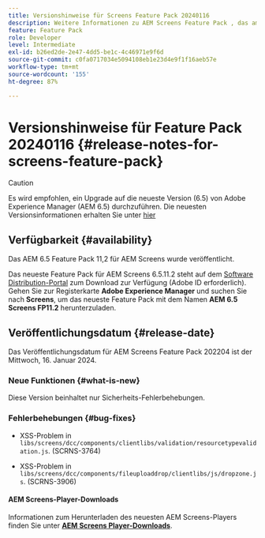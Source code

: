 ```yaml
---
title: Versionshinweise für Screens Feature Pack 20240116
description: Weitere Informationen zu AEM Screens Feature Pack , das am 16. Januar 2024 veröffentlicht wurde.
feature: Feature Pack
role: Developer
level: Intermediate
exl-id: b26ed2de-2e47-4dd5-be1c-4c46971e9f6d
source-git-commit: c0fa0717034e5094108eb1e23d4e9f1f16aeb57e
workflow-type: tm+mt
source-wordcount: '155'
ht-degree: 87%

---
```


# Versionshinweise für Feature Pack 20240116 {#release-notes-for-screens-feature-pack}

>[!CAUTION]
>Es wird empfohlen, ein Upgrade auf die neueste Version (6.5) von Adobe Experience Manager (AEM 6.5) durchzuführen. Die neuesten Versionsinformationen erhalten Sie unter [hier](https://experienceleague.adobe.com/de/docs/experience-manager-65/content/release-notes/release-notes)

## Verfügbarkeit {#availability}

Das AEM 6.5 Feature Pack 11,2 für AEM Screens wurde veröffentlicht.

Das neueste Feature Pack für AEM Screens 6.5.11.2 steht auf dem [Software Distribution-Portal](https://experience.adobe.com/#/downloads/content/software-distribution/en/aem.html) zum Download zur Verfügung (Adobe ID erforderlich). Gehen Sie zur Registerkarte **Adobe Experience Manager** und suchen Sie nach **Screens**, um das neueste Feature Pack mit dem Namen **AEM 6.5 Screens FP11.2** herunterzuladen.

## Veröffentlichungsdatum {#release-date}

Das Veröffentlichungsdatum für AEM Screens Feature Pack 202204 ist der Mittwoch, 16. Januar 2024.

### Neue Funktionen {#what-is-new}

Diese Version beinhaltet nur Sicherheits-Fehlerbehebungen.

### Fehlerbehebungen {#bug-fixes}

* XSS-Problem in `libs/screens/dcc/components/clientlibs/validation/resourcetypevalidation.js`. (SCRNS-3764)

* XSS-Problem in `libs/screens/dcc/components/fileuploaddrop/clientlibs/js/dropzone.js`. (SCRNS-3906)

#### AEM Screens-Player-Downloads 

Informationen zum Herunterladen des neuesten AEM Screens-Players finden Sie unter **[AEM Screens Player-Downloads](https://download.macromedia.com/screens/index.html)**.
